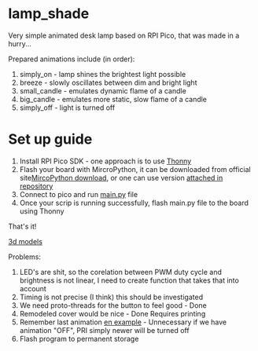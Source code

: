 # lamp_shade

Very simple animated desk lamp based on RPI Pico, that was made in a hurry... 

Prepared animations include (in order):
1. simply_on - lamp shines the brightest light possible
2. breeze - slowly oscillates between dim and bright light 
3. small_candle - emulates dynamic flame of a candle
4. big_candle - emulates more static, slow flame of a candle
5. simply_off - light is turned off

# Set up guide

1. Install RPI Pico SDK - one approach is to use [Thonny](https://thonny.org/)
2. Flash your board with  MircroPython, it can be downloaded from official site[MircoPython download](https://www.raspberrypi.com/documentation/microcontrollers/micropython.html), or one can use version [attached in repository](./RPI_PICO-20241129-v1.24.1.uf2)
3. Connect to pico and run [main.py](./src/main.py) file
4. Once your scrip is running successfully, flash main.py file to the board using Thonny 

That's it!




[3d models](https://a360.co/41rl0oj)



Problems:
1. LED's are shit, so the corelation between PWM duty cycle and brightness is not linear, I need to create function that takes that into account
2. Timing is not precise (I think) this should be investigated
3. We need proto-threads for the button to feel good - Done
4. Remodeled cover would be nice - Done Requires printing
5. Remember last animation [en example](https://electrocredible.com/rpi-pico-save-data-permanently-flash-micropython/) - Unnecessary if we have animation "OFF", PRI simply newer will be turned off 
6. Flash program to permanent storage 
